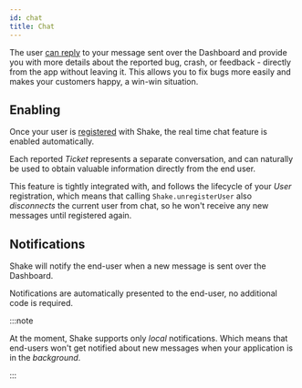 ```yaml
---
id: chat
title: Chat
---
```


The user [can reply](android/screens/chat-screen.md) to your message sent over the Dashboard and provide you with more details 
about the reported bug, crash, or feedback - directly from the app without leaving it.
This allows you to fix bugs more easily and makes your customers happy, a win-win situation. 

## Enabling

Once your user is [registered](android/users/user-registration.md) with Shake, the real time chat feature is enabled automatically.

Each reported _Ticket_ represents a separate conversation, and can naturally be used to obtain valuable information directly from the end user. 

This feature is tightly integrated with, and follows the lifecycle of your _User_ registration, 
which means that calling `Shake.unregisterUser` also _disconnects_ the current user from chat, 
so he won't receive any new messages until registered again.

## Notifications

Shake will notify the end-user when a new message is sent over the Dashboard.


Notifications are automatically presented to the end-user, no additional code is required.

:::note

At the moment, Shake supports only _local_ notifications. Which means that end-users won't get notified about new messages when your application is in the _background_.

:::

